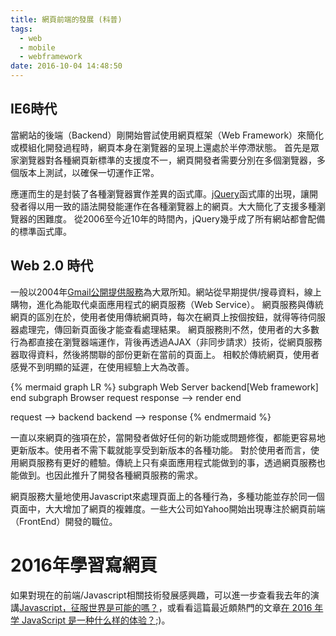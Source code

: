 ```yaml
---
title: 網頁前端的發展 (科普)
tags:
  - web
  - mobile
  - webframework
date: 2016-10-04 14:48:50
---
```



## IE6時代

當網站的後端（Backend）剛開始嘗試使用網頁框架（Web Framework）來簡化或模組化開發過程時，網頁本身在瀏覽器的呈現上還處於半停滯狀態。
首先是眾家瀏覽器對各種網頁新標準的支援度不一，網頁開發者需要分別在多個瀏覽器，多個版本上測試，以確保一切運作正常。

應運而生的是封裝了各種瀏覽器實作差異的函式庫。[jQuery](https://jquery.com/)函式庫的出現，讓開發者得以用一致的語法開發能運作在各種瀏覽器上的網頁。大大簡化了支援多種瀏覽器的困難度。
從2006至今近10年的時間內，jQuery幾乎成了所有網站都會配備的標準函式庫。

## Web 2.0 時代

一般以2004年[Gmail公開提供服務](https://zh.wikipedia.org/zh-tw/Gmail)為大眾所知。網站從早期提供/搜尋資料，線上購物，進化為能取代桌面應用程式的網頁服務（Web Service）。
網頁服務與傳統網頁的區別在於，使用者使用傳統網頁時，每次在網頁上按個按鈕，就得等待伺服器處理完，傳回新頁面後才能查看處理結果。
網頁服務則不然，使用者的大多數行為都直接在瀏覽器端運作，背後再透過AJAX（非同步請求）技術，從網頁服務器取得資料，然後將關聯的部份更新在當前的頁面上。
相較於傳統網頁，使用者感覺不到明顯的延遲，在使用經驗上大為改善。

{% mermaid graph LR %}
  subgraph Web Server
    backend[Web framework]
  end
  subgraph Browser
    request
    response --> render
  end

  request --> backend
  backend --> response
{% endmermaid %}

一直以來網頁的強項在於，當開發者做好任何的新功能或問題修復，都能更容易地更新版本。使用者不需下載就能享受到新版本的各種功能。
對於使用者而言，使用網頁服務有更好的體驗。傳統上只有桌面應用程式能做到的事，透過網頁服務也能做到。也因此推升了開發各種網頁服務的需求。

網頁服務大量地使用Javascript來處理頁面上的各種行為，多種功能並存於同一個頁面中，大大增加了網頁的複雜度。一些大公司如Yahoo開始出現專注於網頁前端（FrontEnd）開發的職位。

# 2016年學習寫網頁

如果對現在的前端/Javascript相關技術發展感興趣，可以進一步查看我去年的演講[Javascript，征服世界是可能的嗎？](https://blog.gasolin.idv.tw/2015/05/31/Javascript%EF%BC%8C%E5%BE%81%E6%9C%8D%E4%B8%96%E7%95%8C%E6%98%AF%E5%8F%AF%E8%83%BD%E7%9A%84%E5%97%8E%EF%BC%9F%20/)，或看看這篇最近頗熱門的文章[在 2016 年学 JavaScript 是一种什么样的体验？](https://www.v2ex.com/t/310767);)。
